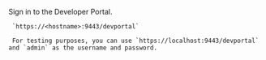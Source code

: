 
Sign in to the Developer Portal.

     `https://<hostname>:9443/devportal`
     
     For testing purposes, you can use `https://localhost:9443/devportal` and `admin` as the username and password.
